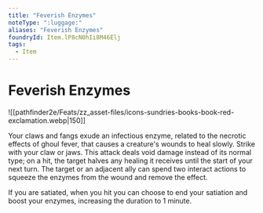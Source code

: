 ```yaml
---
title: "Feverish Enzymes"
noteType: ":luggage:"
aliases: "Feverish Enzymes"
foundryId: Item.lP8cN0hIi8M46Elj
tags:
  - Item
---
```


# Feverish Enzymes
![[pathfinder2e/Feats/zz_asset-files/icons-sundries-books-book-red-exclamation.webp|150]]

Your claws and fangs exude an infectious enzyme, related to the necrotic effects of ghoul fever, that causes a creature's wounds to heal slowly. Strike with your claw or jaws. This attack deals void damage instead of its normal type; on a hit, the target halves any healing it receives until the start of your next turn. The target or an adjacent ally can spend two interact actions to squeeze the enzymes from the wound and remove the effect.

If you are satiated, when you hit you can choose to end your satiation and boost your enzymes, increasing the duration to 1 minute.
